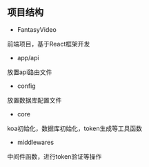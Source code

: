 ## 项目结构

- FantasyVideo

前端项目，基于React框架开发

- app/api

放置api路由文件

- config

放置数据库配置文件

- core

koa初始化，数据库初始化，token生成等工具函数

- middlewares

中间件函数，进行token验证等操作